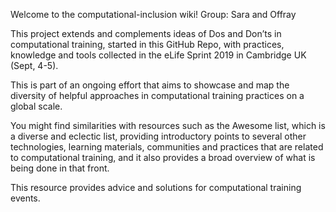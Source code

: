 Welcome to the computational-inclusion wiki!
Group: Sara and Offray

This project extends and complements ideas of Dos and Don’ts in computational training, started in this GitHub Repo, with practices, knowledge and tools collected in the eLife Sprint 2019 in Cambridge UK (Sept, 4-5).

This is part of an ongoing effort that aims to showcase and map the diversity of helpful approaches in computational training practices on a global scale.

You might find similarities with resources such as the Awesome list, which is a diverse and eclectic list, providing introductory points to several other technologies, learning materials, communities and practices that are related to computational training, and it also provides a broad overview of what is being done in that front.

This resource provides advice and solutions for computational training events.
